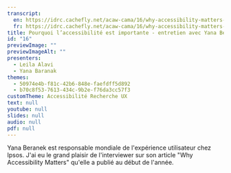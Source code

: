 ```yaml
---
transcript:
  en: https://idrc.cachefly.net/acaw-cama/16/why-accessibility-matters-interview-with-yana-beranek-transcript-en.docx
  fr: https://idrc.cachefly.net/acaw-cama/16/why-accessibility-matters-interview-with-yana-beranek-transcript-fr.docx
title: Pourquoi l’accessibilité est importante - entretien avec Yana Beranek
id: "16"
previewImage: ""
previewImageAlt: ""
presenters:
  - Leila Alavi
  - Yana Baranak
themes:
  - 50974e4b-f81c-42b6-848e-faefdff5d892
  - b70c8f53-7613-434c-9b2e-f76da3cc57f3
customTheme: Accessibilité Recherche UX
text: null
youtube: null
slides: null
audio: null
pdf: null
---
```

Yana Beranek est responsable mondiale de l'expérience utilisateur chez Ipsos. J'ai eu le grand plaisir de l'interviewer sur son article "Why Accessibility Matters" qu'elle a publié au début de l'année.
